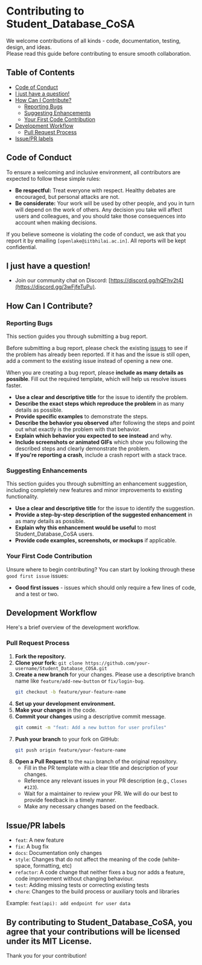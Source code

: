 # Contributing to Student_Database_CoSA
We welcome contributions of all kinds - code, documentation, testing, design, and ideas.  
Please read this guide before contributing to ensure smooth collaboration.

## Table of Contents
* [Code of Conduct](#code-of-conduct)
* [I just have a question!](#i-just-have-a-question)
* [How Can I Contribute?](#how-can-i-contribute)
    * [Reporting Bugs](#reporting-bugs)
    * [Suggesting Enhancements](#suggesting-enhancements)
    * [Your First Code Contribution](#your-first-code-contribution)
* [Development Workflow](#development-workflow)
    * [Pull Request Process](#pull-request-process)
* [Issue/PR labels](#issue-pr-labels)

## Code of Conduct

To ensure a welcoming and inclusive environment, all contributors are expected to follow these simple rules:

* **Be respectful:** Treat everyone with respect. Healthy debates are encouraged, but personal attacks are not.
* **Be considerate:** Your work will be used by other people, and you in turn will depend on the work of others. Any decision you take will affect users and colleagues, and you should take those consequences into account when making decisions.

If you believe someone is violating the code of conduct, we ask that you report it by emailing `[openlake@iitbhilai.ac.in]`. All reports will be kept confidential.

## I just have a question!

* Join our community chat on Discord: [https://discord.gg/hQFhv2t4](https://discord.gg/3wFjfeTuPu).

## How Can I Contribute?

### Reporting Bugs

This section guides you through submitting a bug report.

Before submitting a bug report, please check the existing [issues](../../issues) to see if the problem has already been reported. If it has and the issue is still open, add a comment to the existing issue instead of opening a new one.

When you are creating a bug report, please **include as many details as possible**. Fill out the required template, which will help us resolve issues faster.

* **Use a clear and descriptive title** for the issue to identify the problem.
* **Describe the exact steps which reproduce the problem** in as many details as possible.
* **Provide specific examples** to demonstrate the steps.
* **Describe the behavior you observed** after following the steps and point out what exactly is the problem with that behavior.
* **Explain which behavior you expected to see instead** and why.
* **Include screenshots or animated GIFs** which show you following the described steps and clearly demonstrate the problem.
* **If you're reporting a crash**, include a crash report with a stack trace.

### Suggesting Enhancements

This section guides you through submitting an enhancement suggestion, including completely new features and minor improvements to existing functionality.

* **Use a clear and descriptive title** for the issue to identify the suggestion.
* **Provide a step-by-step description of the suggested enhancement** in as many details as possible.
* **Explain why this enhancement would be useful** to most Student_Database_CoSA users.
* **Provide code examples, screenshots, or mockups** if applicable.


### Your First Code Contribution

Unsure where to begin contributing? You can start by looking through these `good first issue` issues:

* **Good first issues** - issues which should only require a few lines of code, and a test or two.

## Development Workflow

Here's a brief overview of the development workflow.

### Pull Request Process

1.  **Fork the repository.**
2.  **Clone your fork:** `git clone https://github.com/your-username/Student_Database_COSA.git`
3.  **Create a new branch** for your changes. Please use a descriptive branch name like `feature/add-new-button` or `fix/login-bug`.
    ```bash
    git checkout -b feature/your-feature-name
    ```
4.  **Set up your development environment.** 
5.  **Make your changes** in the code.
6.  **Commit your changes** using a descriptive commit message.
    ```bash
    git commit -m "feat: Add a new button for user profiles"
    ```
7.  **Push your branch** to your fork on GitHub:
    ```bash
    git push origin feature/your-feature-name
    ```
8. **Open a Pull Request** to the `main` branch of the original repository.
    * Fill in the PR template with a clear title and description of your changes.
    * Reference any relevant issues in your PR description (e.g., `Closes #123`).
    * Wait for a maintainer to review your PR. We will do our best to provide feedback in a timely manner.
    * Make any necessary changes based on the feedback.

## Issue/PR labels

* `feat`: A new feature
* `fix`: A bug fix
* `docs`: Documentation only changes
* `style`: Changes that do not affect the meaning of the code (white-space, formatting, etc)
* `refactor`: A code change that neither fixes a bug nor adds a feature, code improvement without changing behaviour.
* `test`: Adding missing tests or correcting existing tests
* `chore`: Changes to the build process or auxiliary tools and libraries

Example: `feat(api): add endpoint for user data`


By contributing to Student_Database_CoSA, you agree that your contributions will be licensed under its MIT License.
---
Thank you for your contribution!
